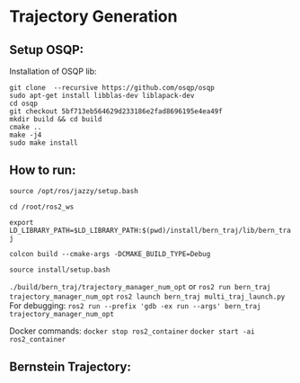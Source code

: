 # Trajectory Generation


## Setup OSQP:

Installation of OSQP lib:

```
git clone  --recursive https://github.com/osqp/osqp
sudo apt-get install libblas-dev liblapack-dev
cd osqp
git checkout 5bf713eb564629d233186e2fad8696195e4ea49f
mkdir build && cd build
cmake ..
make -j4
sudo make install
```

## How to run:

`source /opt/ros/jazzy/setup.bash`

`cd /root/ros2_ws`

`export LD_LIBRARY_PATH=$LD_LIBRARY_PATH:$(pwd)/install/bern_traj/lib/bern_traj`

`colcon build --cmake-args -DCMAKE_BUILD_TYPE=Debug`

`source install/setup.bash`

`./build/bern_traj/trajectory_manager_num_opt`  or `ros2 run bern_traj trajectory_manager_num_opt`
`ros2 launch bern_traj multi_traj_launch.py`
For debugging: `ros2 run --prefix 'gdb -ex run --args' bern_traj trajectory_manager_num_opt`

Docker commands:
`docker stop ros2_container`
`docker start -ai ros2_container`

## Bernstein Trajectory: